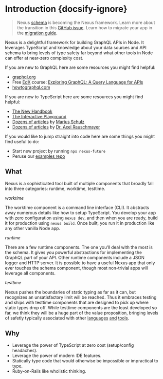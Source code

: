 # Introduction {docsify-ignore}

<p class='NextIs Note'></p>

> Nexus [schema](https://github.com/prisma-labs/nexus) is becoming the Nexus framework. Learn more about the transition in this [GitHub issue](https://github.com/prisma-labs/nexus/issues/373). Learn how to migrate your app in the [migration guide](/getting-started/migrate-from-nexus-schema).

Nexus is a delightful framework for building GraphQL APIs in Node. It leverages TypeScript and knowledge about your data sources and API schema to bring levels of type safety far beyond what other tools in Node can offer at near-zero complexity cost.

If you are new to GraphQL here are some resources you might find helpful:

- [graphql.org](https://graphql.org)
- Free [EdX](https://www.edx.org/) course: [Exploring GraphQL: A Query Language for APIs](https://www.edx.org/course/exploring-graphql-a-query-language-for-apis)
- [howtographql.com](https://www.howtographql.com)

If you are new to TypeScript here are some resources you might find helpful:

- [The New Handbook](https://microsoft.github.io/TypeScript-New-Handbook/everything/)
- [The Interactive Playground](http://www.typescriptlang.org/play)
- [Dozens of articles](https://mariusschulz.com/blog) by [Marius Schulz](https://github.com/mariusschulz)
- [Dozens of articles](https://2ality.com/index.html) by [Dr. Axel Rauschmayer](https://github.com/rauschma)

If you would like to jump straight into code here are some things you might find useful to do:

- Start new project by running `npx nexus-future`
- Peruse our [examples repo](https://github.com/graphql-nexus/examples)

## What

Nexus is a sophisticated tool built of multiple components that broadly fall into three categories: runtime, worktime, testtime.

_worktime_

The worktime component is a command line interface (CLI). It abstracts away numerous details like how to setup TypeScript. You develop your app with zero configuration using `nexus dev`, and then when you are ready, build it for production using `nexus build`. Once built, you run it in production like any other vanilla Node app.

_runtime_

There are a few runtime components. The one you'll deal with the most is the schema. It gives you powerful abstractions for implementing the GraphQL part of your API. Other runtime components include a JSON logger and HTTP server. It is possible to have a useful Nexus app that only ever touches the schema component, though most non-trivial apps will leverage all components.

_testtime_

Nexus pushes the boundaries of static typing as far as it can, but recognizes an unsatisfactory limit will be reached. Thus it embraces testing and ships with testtime components that are designed to pick up where static types drop off. While testtime components are the least developed so far, we think they will be a huge part of the value proposition, bringing levels of safetly typically associated with other [languages](https://www.idris-lang.org/) [and](https://www.haskell.org/) [tools](https://www.servant.dev/).

## Why

- Leverage the power of TypeScript at zero cost (setup/config headaches).
- Leverage the power of modern IDE features.
- Statically type code that would otherwise be impossible or impractical to type.
- Ruby-on-Rails like wholistic thinking.
